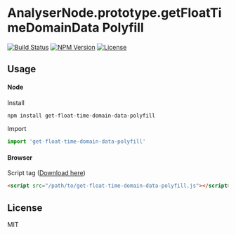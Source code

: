 # AnalyserNode.prototype.getFloatTimeDomainData Polyfill
[![Build Status](http://img.shields.io/travis/stramanu/get-float-time-domain-data-polyfill.svg?style=flat-square)](https://travis-ci.org/stramanu/get-float-time-domain-data-polyfill)
[![NPM Version](http://img.shields.io/npm/v/get-float-time-domain-data-polyfill.svg?style=flat-square)](https://www.npmjs.org/package/get-float-time-domain-data-polyfill)
[![License](http://img.shields.io/badge/license-MIT-brightgreen.svg?style=flat-square)](http://stramanu.mit-license.org/)

## Usage

#### Node
Install 
```sh
npm install get-float-time-domain-data-polyfill
```
Import
```ts
import 'get-float-time-domain-data-polyfill'
```

#### Browser
Script tag ([Download here](https://raw.githubusercontent.com/stramanu/get-float-time-domain-data-polyfill/master/dist/get-float-time-domain-data-polyfill.js))
```html
<script src="/path/to/get-float-time-domain-data-polyfill.js"></script>
```

## License

MIT